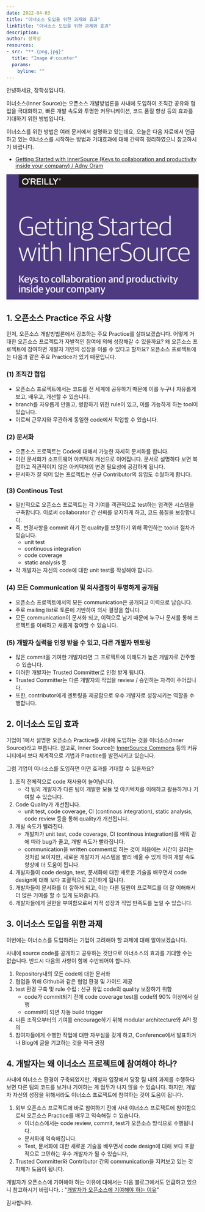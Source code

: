 ```yaml
---
date: 2022-04-03
title: "이너소스 도입을 위한 과제와 효과"
linkTitle: "이너소스 도입을 위한 과제와 효과"
description: 
author: 장학성
resources:
- src: "**.{png,jpg}"
  title: "Image #:counter"
  params:
    byline: ""
---
```


안녕하세요, 장학성입니다. 

이너소스(Inner Source)는 오픈소스 개발방법론을 사내에 도입하여 조직간 공유와 협업을 극대화하고, 빠른 개발 속도와 투명한 커뮤니케이션, 코드 품질 향상 등의 효과를 기대하기 위한 방법입니다. 

이너소스를 위한 방법은 여러 문서에서 설명하고 있는데요, 오늘은 다음 자료에서 언급하고 있는 이너소스를 시작하는 방법과 기대효과에 대해 간략히 정리하였으니 참고하시기 바랍니다. 

* [Getting Started with InnerSource (Keys to collaboration and productivity inside your company) / Adny Oram](https://little-canada.org/tmp/books/oreilly/Programming/getting-started-with-innersource.pdf)

![](./featured_innersource.png)

## 1. 오픈소스 Practice 주요 사항
먼저, 오픈소스 개발방법론에서 강조하는 주요 Practice를 살펴보겠습니다. 어떻게 거대한 오픈소스 프로젝트가 자발적인 참여에 의해 성장해갈 수 있을까요? 왜 오픈소스 프로젝트에 참여하면 개발자 개인의 성장을 이룰 수 있다고 할까요? 오픈소스 프로젝트에는 다음과 같은 주요 Practice가 있기 때문입니다. 

### (1) 조직간 협업

* 오픈소스 프로젝트에서는 코드를 전 세계에 공유하기 때문에  이를 누구나 자유롭게 보고, 배우고, 개선할 수 있습니다. 
* branch를 자유롭게 만들고, 병합하기 위한 rule이 있고, 이를 가능하게 하는 tool이 있습니다. 
* 이로써 근무지와 무관하게 동일한 code에서 작업할 수 있습니다. 

### (2) 문서화

* 오픈소스 프로젝트는 Code에 대해서 가능한 자세히 문서화를 합니다. 
* 이런 문서화가 소프트웨어 아키텍처 개선으로 이어집니다. 문서로 설명하다 보면 복잡하고 직관적이지 않은 아키텍처의 변경 필요성에 공감하게 됩니다. 
* 문서화가 잘 되어 있는 프로젝트는 신규 Contributor의 유입도 수월하게 합니다. 

### (3) Continous Test

* 일반적으로 오픈소스 프로젝트는 각 기여를 객관적으로 test하는 엄격한 시스템을 구축합니다. 이로써 collaborator 간 신뢰를 유지하게 하고, 코드 품질을 보장합니다. 
* 즉, 변경사항을 commit 하기 전 quality를 보장하기 위해 확인하는 tool과 절차가 있습니다.  
  * unit test
  * continuous integration
  * code coverage
  * static analysis 등
* 각 개발자는 자신의 code에 대한 unit test를 작성해야 합니다. 

### (4) 모든 Communication 및 의사결정이 투명하게 공개됨

* 오픈소스 프로젝트에서의 모든 communication은 공개되고 이력으로 남습니다. 
* 주로 mailing list로 토론에 기반하여 의사 결정을 합니다. 
* 모든 communication이 문서화 되고, 이력으로 남기 때문에 누구나 문서를 통해 프로젝트를 이해하고 새롭게 참여할 수 있습니다. 


### (5) 개발자 실력을 인정 받을 수 있고, 다른 개발자 멘토링

* 많은 commit을 기여한 개발자라면 그 프로젝트에 이해도가 높은 개발자로 간주할 수 있습니다. 
* 이러한 개발자는 Trusted Committer로 인정 받게 됩니다. 
* Trusted Committer는 다른 개발자의 작업을 review / 승인하는 자격이 주어집니다. 
* 또한, contributor에게 멘토링을 제공함으로 우수 개발자로 성장시키는 역할을 수행합니다. 


## 2. 이너소스 도입 효과

기업이 1에서 설명한 오픈소스 Practice를 사내에 도입하는 것을 이너소스(Inner Source)라고 부릅니다. 참고로, Inner Source는 [InnerSource Commons](https://innersourcecommons.org/) 등의 커뮤니티에서 보다 체계적으로 기법과 Practice를 발전시키고 있습니다. 

그럼 기업이 이너소스를 도입하면 어떤 효과를 기대할 수 있을까요? 

1. 조직 전체적으로 code 재사용이 늘어납니다. 
   * 각 팀의 개발자가 다른 팀이 개발한 모듈 및 아키텍처를 이해하고 활용하거나 기여할 수 있습니다. 
2. Code Quality가 개선됩니다. 
    * unit test, code coverage, CI (continous integration), static analysis, code review 등을 통해 quality가 개선됩니다.  
3. 개발 속도가 빨라진다.
    * 개발자가 unit test, code coverage, CI (continous integration)를 배워 감에 따라 bug가 줄고, 개발 속도가 빨라집니다.
   * communication을 written comment로 하는 것이 처음에는 시간이 걸리는 것처럼 보이지만, 새로운 개발자가 시스템을 빨리 배울 수 있게 하여 개발 속도 향상에 더 도움이 됩니다.
4. 개발자들이 code design, test, 문서화에 대한 새로운 기술을 배우면서 code design에 대해 보다 포괄적으로 고민하게 됩니다. 
5. 개발자들이 문서화를 더 잘하게 되고, 이는 다른 팀원이 프로젝트를 더 잘 이해해서 더 많은 기여를 할 수 있게 도와줍니다.
6. 개발자들에게 권한을 부여함으로써 지적 성장과 직업 만족도를 높일 수 있습니다. 

## 3. 이너소스 도입을 위한 과제

이번에는 이너소스를 도입하려는 기업이 고려해야 할 과제에 대해 알아보겠습니다. 

사내에 source code를 공개하고 공유하는 것만으로 아너소스의 효과를 기대할 수는 없습니다. 반드시 다음의 사항이 함께 수반되어야 합니다. 

1. Repository내의 모든 code에 대한 문서화
2. 협업을 위해 Github과 같은 협업 환경 및 가이드 제공
3. test 환경 구축 및 rule 수립 : 신규 유입 code의 quality 보장하기 위함
    * code가 commit되기 전에 code coverage test를 code의 90% 이상에서 실행
    * commit이 되면 자동 build trigger
4. 다른 조직으부터의 기여를 encourage하기 위해 modular architecture와 API 정의
5. 참여자들에게 수행한 작업에 대한 자부심을 갖게 하고, Conference에서 발표하거나 Blog에 글을 기고하는 것을 적극 권장


## 4. 개발자는 왜 이너소스 프로젝트에 참여해야 하나? 

사내에 이너소스 환경이 구축되었지만, 개발자 입장에서 당장 팀 내의 과제를 수행하다 보면 다른 팀의 코드를 보거나 기여하는 게 엄두가 나지 않을 수 있습니다. 하지만, 개발자 자신의 성장을 위해서라도 이너소스 프로젝트에 참여하는 것이 도움이 됩니다. 

1. 외부 오픈소스 프로젝트에 바로 참여하기 전에 사내 이너소스 프로젝트에 참여함으로써 오픈소스 Practice를 배우고 익숙해질 수 있습니다. 
    * 이너소스에서는 code review, commit, test가 오픈소스 방식으로 수행됩니다. 
    * 문서화에 익숙해집니다. 
    * Test, 문서화에 대한 새로운 기술을 배우면서 code design에 대해 보다 포괄적으로 고민하는 우수 개발자가 될 수 있습니다, 
2. Trusted Committer와 Contributor 간의 communication을 지켜보고 있는 것 자체가 도움이 됩니다. 

개발자가 오픈소스에 기여해야 하는 이유에 대해서는 다음 블로그에서도 언급하고 있으니 참고하시기 바랍니다. : "[개발자가 오픈소스에 기여해야 하는 이유](https://devocean.sk.com/opensource/techBoardDetail.do?ID=159274)"

감사합니다. 
